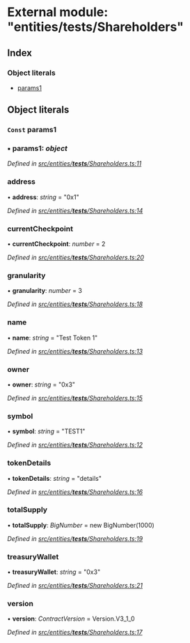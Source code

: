 # External module: "entities/**tests**/Shareholders"

## Index

### Object literals

- [params1](_entities___tests___shareholders_.md#const-params1)

## Object literals

### `Const` params1

### ▪ **params1**: _object_

_Defined in [src/entities/**tests**/Shareholders.ts:11](https://github.com/PolymathNetwork/polymath-sdk/blob/d34930f/src/entities/__tests__/Shareholders.ts#L11)_

### address

• **address**: _string_ = "0x1"

_Defined in [src/entities/**tests**/Shareholders.ts:14](https://github.com/PolymathNetwork/polymath-sdk/blob/d34930f/src/entities/__tests__/Shareholders.ts#L14)_

### currentCheckpoint

• **currentCheckpoint**: _number_ = 2

_Defined in [src/entities/**tests**/Shareholders.ts:20](https://github.com/PolymathNetwork/polymath-sdk/blob/d34930f/src/entities/__tests__/Shareholders.ts#L20)_

### granularity

• **granularity**: _number_ = 3

_Defined in [src/entities/**tests**/Shareholders.ts:18](https://github.com/PolymathNetwork/polymath-sdk/blob/d34930f/src/entities/__tests__/Shareholders.ts#L18)_

### name

• **name**: _string_ = "Test Token 1"

_Defined in [src/entities/**tests**/Shareholders.ts:13](https://github.com/PolymathNetwork/polymath-sdk/blob/d34930f/src/entities/__tests__/Shareholders.ts#L13)_

### owner

• **owner**: _string_ = "0x3"

_Defined in [src/entities/**tests**/Shareholders.ts:15](https://github.com/PolymathNetwork/polymath-sdk/blob/d34930f/src/entities/__tests__/Shareholders.ts#L15)_

### symbol

• **symbol**: _string_ = "TEST1"

_Defined in [src/entities/**tests**/Shareholders.ts:12](https://github.com/PolymathNetwork/polymath-sdk/blob/d34930f/src/entities/__tests__/Shareholders.ts#L12)_

### tokenDetails

• **tokenDetails**: _string_ = "details"

_Defined in [src/entities/**tests**/Shareholders.ts:16](https://github.com/PolymathNetwork/polymath-sdk/blob/d34930f/src/entities/__tests__/Shareholders.ts#L16)_

### totalSupply

• **totalSupply**: _BigNumber_ = new BigNumber(1000)

_Defined in [src/entities/**tests**/Shareholders.ts:19](https://github.com/PolymathNetwork/polymath-sdk/blob/d34930f/src/entities/__tests__/Shareholders.ts#L19)_

### treasuryWallet

• **treasuryWallet**: _string_ = "0x3"

_Defined in [src/entities/**tests**/Shareholders.ts:21](https://github.com/PolymathNetwork/polymath-sdk/blob/d34930f/src/entities/__tests__/Shareholders.ts#L21)_

### version

• **version**: _ContractVersion_ = Version.V3_1_0

_Defined in [src/entities/**tests**/Shareholders.ts:17](https://github.com/PolymathNetwork/polymath-sdk/blob/d34930f/src/entities/__tests__/Shareholders.ts#L17)_
